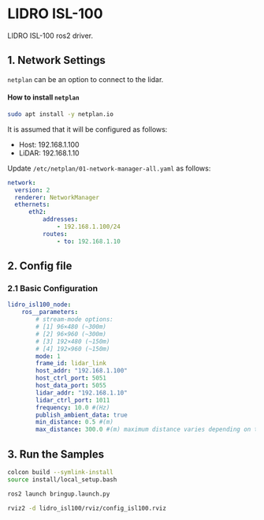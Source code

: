 # LIDRO ISL-100
LIDRO ISL-100 ros2 driver.

## 1. Network Settings

`netplan` can be an option to connect to the lidar.

#### How to install `netplan`
```bash
sudo apt install -y netplan.io
```


It is assumed that it will be configured as follows:
- Host: 192.168.1.100
- LiDAR: 192.168.1.10


Update `/etc/netplan/01-network-manager-all.yaml` as follows:
```yaml
network:
  version: 2
  renderer: NetworkManager
  ethernets:
      eth2:
          addresses:
              - 192.168.1.100/24
          routes:
              - to: 192.168.1.10

```


## 2. Config file

### 2.1 Basic Configuration
```yaml
lidro_isl100_node:
    ros__parameters:
        # stream-mode options:
        # [1] 96×480 (~300m)
        # [2] 96×960 (~300m)
        # [3] 192×480 (~150m)
        # [4] 192×960 (~150m)
        mode: 1
        frame_id: lidar_link
        host_addr: "192.168.1.100"
        host_ctrl_port: 5051
        host_data_port: 5055
        lidar_addr: "192.168.1.10"
        lidar_ctrl_port: 1011  
        frequency: 10.0 #(Hz)
        publish_ambient_data: true
        min_distance: 0.5 #(m)
        max_distance: 300.0 #(m) maximum distance varies depending on the stream-mode
```

## 3. Run the Samples
```bash
colcon build --symlink-install
source install/local_setup.bash

ros2 launch bringup.launch.py
```

```bash
rviz2 -d lidro_isl100/rviz/config_isl100.rviz
```
